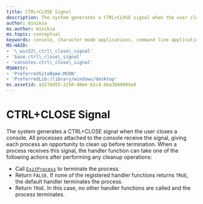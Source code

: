 ```yaml
---
title: CTRL+CLOSE Signal
description: The system generates a CTRL+CLOSE signal when the user closes a console.
author: miniksa
ms.author: miniksa
ms.topic: conceptual
keywords: console, character mode applications, command line applications, terminal applications, console api
MS-HAID:
- '\_win32\_ctrl\_close\_signal'
- 'base.ctrl\_close\_signal'
- 'consoles.ctrl\_close\_signal'
MSHAttr:
- 'PreferredSiteName:MSDN'
- 'PreferredLib:/library/windows/desktop'
ms.assetid: a327dd55-3250-40ee-b1c4-6ba3b80984a8
---
```


# CTRL+CLOSE Signal

The system generates a CTRL+CLOSE signal when the user closes a console. All processes attached to the console receive the signal, giving each process an opportunity to clean up before termination. When a process receives this signal, the handler function can take one of the following actions after performing any cleanup operations:

- Call [`ExitProcess`](https://msdn.microsoft.com/library/windows/desktop/ms682658) to terminate the process.
- Return `FALSE`. If none of the registered handler functions returns `TRUE`, the default handler terminates the process.
- Return `TRUE`. In this case, no other handler functions are called and the process terminates.
